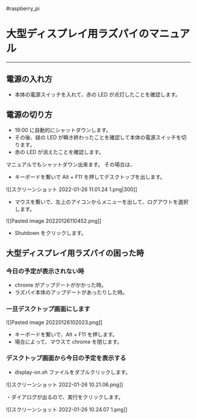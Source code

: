 #raspberry_pi 


# 大型ディスプレイ用ラズパイのマニュアル
---
## 電源の入れ方
-  本体の電源スイッチを入れて、赤の LED が点灯したことを確認します。

## 電源の切り方
- 19:00 に自動的にシャットダウンします。
- その後、緑の LED が瞬き終わったことを確認して本体の電源スイッチを切ります。
-  赤の LED が消えたことを確認します。

マニュアルでもシャットダウン出来ます。
その場合は、
- キーボードを繋いで Alt + F11 を押してデスクトップを出します。

![[スクリーンショット 2022-01-26 11.01.24 1.png|300]]

- マウスを繋いで、左上のアイコンからメニューを出して、ログアウトを選択します。

![[Pasted image 20220126110452.png]]
- Shutdown をクリックします。



## 大型ディスプレイ用ラズパイの困った時

###  今日の予定が表示されない時
- chrome がアップデートがかかった時。
- ラズパイ本体のアップデートがあったりした時。


### 一旦デスクトップ画面にします

![[Pasted image 20220126102023.png]]
- キーボードを繋いで、Alt + F11 を押します。
-  場合によって、マウスで chrome を閉じます。

### デスクトップ画面から今日の予定を表示する
-  display-on.sh ファイルをダブルクリックします。


![[スクリーンショット 2022-01-26 10.21.06.png]]

・ダイアログが出るので、実行をクリックします。

![[スクリーンショット 2022-01-26 10.24.07 1.png]]

